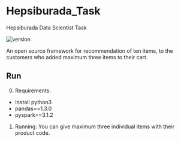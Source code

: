 # Hepsiburada_Task
Hepsiburada Data Scientist Task

![version](https://img.shields.io/badge/version-v1.0.0-green.svg?style=plastic)

An open source framework for recommendation of ten items, to the customers who added maximum three items to their cart. 

## Run
0. Requirements:
  * Install python3
  * pandas==1.3.0
  * pyspark==3.1.2
1. Running:
  You can give maximum three individual items with their product code. 
